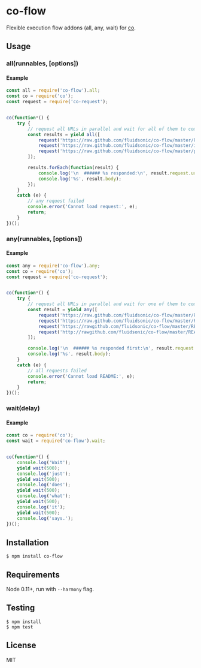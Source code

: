 co-flow
=======

Flexible execution flow addons (all, any, wait) for [co](https://github.com/visionmedia/co).



Usage
--------

### all(runnables, [options])

#### Example

```javascript
const all = require('co-flow').all;
const co = require('co');
const request = require('co-request');


co(function*() {
	try {
		// request all URLs in parallel and wait for all of them to complete
		const results = yield all([
			request('https://raw.github.com/fluidsonic/co-flow/master/README.md'),
			request('https://raw.github.com/fluidsonic/co-flow/master/index.js'),
			request('https://raw.github.com/fluidsonic/co-flow/master/package.json')
		]);

		results.forEach(function(result) {
			console.log('\n  ###### %s responded:\n', result.request.uri.href);
			console.log('%s', result.body);
		});
	}
	catch (e) {
		// any request failed
		console.error('Cannot load request:', e);
		return;
	}
})();
```

### any(runnables, [options])

#### Example

```javascript
const any = require('co-flow').any;
const co = require('co');
const request = require('co-request');


co(function*() {
	try {
		// request all URLs in parallel and wait for one of them to complete successfully
		const result = yield any([
			request('https://raw.github.com/fluidsonic/co-flow/master/README.md'),
			request('https://raw.github.com/fluidsonic/co-flow/master/README.md'),
			request('https://rawgithub.com/fluidsonic/co-flow/master/README.md'),
			request('http://rawgithub.com/fluidsonic/co-flow/master/README.md')
		]);

		console.log('\n  ###### %s responded first:\n', result.request.uri.href);
		console.log('%s', result.body);
	}
	catch (e) {
		// all requests failed
		console.error('Cannot load README:', e);
		return;
	}
})();
```

### wait(delay)

#### Example

```javascript
const co = require('co');
const wait = require('co-flow').wait;


co(function*() {
	console.log('Wait');
	yield wait(500);
	console.log('just');
	yield wait(500);
	console.log('does');
	yield wait(500);
	console.log('what');
	yield wait(500);
	console.log('it');
	yield wait(500);
	console.log('says.');
})();
```



Installation
------------

	$ npm install co-flow



Requirements
------------

Node 0.11+, run with `--harmony` flag.



Testing
-------

	$ npm install
	$ npm test



License
-------

MIT
